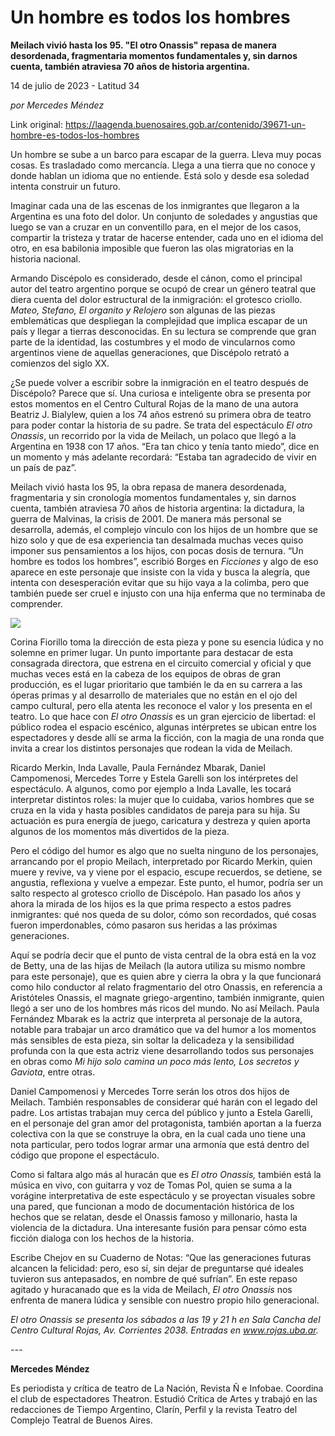 # Un hombre es todos los hombres

**Meilach vivió hasta los 95. "El otro Onassis" repasa de manera desordenada, fragmentaria momentos fundamentales y, sin darnos cuenta, también atraviesa 70 años de historia argentina.**

14 de julio de 2023 - Latitud 34

_por Mercedes Méndez_

Link original: https://laagenda.buenosaires.gob.ar/contenido/39671-un-hombre-es-todos-los-hombres



Un hombre se sube a un barco para escapar de la guerra. Lleva muy pocas cosas. Es trasladado como mercancía. Llega a una tierra que no conoce y donde hablan un idioma que no entiende. Está solo y desde esa soledad intenta construir un futuro.




Imaginar cada una de las escenas de los inmigrantes que llegaron a la Argentina es una foto del dolor. Un conjunto de soledades y angustias que luego se van a cruzar en un conventillo para, en el mejor de los casos, compartir la tristeza y tratar de hacerse entender, cada uno en el idioma del otro, en esa babilonia imposible que fueron las olas migratorias en la historia nacional.




Armando Discépolo es considerado, desde el cánon, como el principal autor del teatro argentino porque se ocupó de crear un género teatral que diera cuenta del dolor estructural de la inmigración: el grotesco criollo. *Mateo, Stefano, El organito y Relojero* son algunas de las piezas emblemáticas que despliegan la complejidad que implica escapar de un país y llegar a tierras desconocidas. En su lectura se comprende que gran parte de la identidad, las costumbres y el modo de vincularnos como argentinos viene de aquellas generaciones, que Discépolo retrató a comienzos del siglo XX.




¿Se puede volver a escribir sobre la inmigración en el teatro después de Discépolo? Parece que sí. Una curiosa e inteligente obra se presenta por estos momentos en el Centro Cultural Rojas de la mano de una autora Beatriz J. Bialylew, quien a los 74 años estrenó su primera obra de teatro para poder contar la historia de su padre. Se trata del espectáculo *El otro Onassis*, un recorrido por la vida de Meilach, un polaco que llegó a la Argentina en 1938 con 17 años. “Era tan chico y tenía tanto miedo”, dice en un momento y más adelante recordará: “Estaba tan agradecido de vivir en un país de paz”.




Meilach vivió hasta los 95, la obra repasa de manera desordenada, fragmentaria y sin cronología momentos fundamentales y, sin darnos cuenta, también atraviesa 70 años de historia argentina: la dictadura, la guerra de Malvinas, la crisis de 2001. De manera más personal se desarrolla, además, el complejo vínculo con los hijos de un hombre que se hizo solo y que de esa experiencia tan desalmada muchas veces quiso imponer sus pensamientos a los hijos, con pocas dosis de ternura. “Un hombre es todos los hombres”, escribió Borges en *Ficciones* y algo de eso aparece en este personaje que insiste con la vida y busca la alegría, que intenta con desesperación evitar que su hijo vaya a la colimba, pero que también puede ser cruel e injusto con una hija enferma que no terminaba de comprender.




![](https://cdn.feater.me/files/images/2058136/fcef1acf-27fd-4874-a0c7-214b0a6d0e6b.JPG)




Corina Fiorillo toma la dirección de esta pieza y pone su esencia lúdica y no solemne en primer lugar. Un punto importante para destacar de esta consagrada directora, que estrena en el circuito comercial y oficial y que muchas veces está en la cabeza de los equipos de obras de gran producción, es el lugar prioritario que también le da en su carrera a las óperas primas y al desarrollo de materiales que no están en el ojo del campo cultural, pero ella atenta les reconoce el valor y los presenta en el teatro. Lo que hace con *El otro Onassis* es un gran ejercicio de libertad: el público rodea el espacio escénico, algunas intérpretes se ubican entre los espectadores y desde allí se arma la ficción, con la magia de una ronda que invita a crear los distintos personajes que rodean la vida de Meilach.




Ricardo Merkin, Inda Lavalle, Paula Fernández Mbarak, Daniel Campomenosi, Mercedes Torre y Estela Garelli son los intérpretes del espectáculo. A algunos, como por ejemplo a Inda Lavalle, les tocará interpretar distintos roles: la mujer que lo cuidaba, varios hombres que se cruza en la vida y hasta posibles candidatos de pareja para su hija. Su actuación es pura energía de juego, caricatura y destreza y quien aporta algunos de los momentos más divertidos de la pieza.




Pero el código del humor es algo que no suelta ninguno de los personajes, arrancando por el propio Meilach, interpretado por Ricardo Merkin, quien muere y revive, va y viene por el espacio, escupe recuerdos, se detiene, se angustia, reflexiona y vuelve a empezar. Este punto, el humor, podría ser un salto respecto al grotesco criollo de Discépolo. Han pasado los años y ahora la mirada de los hijos es la que prima respecto a estos padres inmigrantes: qué nos queda de su dolor, cómo son recordados, qué cosas fueron imperdonables, cómo pasaron sus heridas a las próximas generaciones.




Aquí se podría decir que el punto de vista central de la obra está en la voz de Betty, una de las hijas de Meilach (la autora utiliza su mismo nombre para este personaje), que es quien abre y cierra la obra y la que funcionará como hilo conductor al relato fragmentario del otro Onassis, en referencia a Aristóteles Onassis, el magnate griego-argentino, también inmigrante, quien llegó a ser uno de los hombres más ricos del mundo. No así Meilach. Paula Fernández Mbarak es la actriz que interpreta al personaje de la autora, notable para trabajar un arco dramático que va del humor a los momentos más sensibles de esta pieza, sin soltar la delicadeza y la sensibilidad profunda con la que esta actriz viene desarrollando todos sus personajes en obras como *Mi hijo solo camina un poco más lento, Los secretos y Gaviota*, entre otras.




Daniel Campomenosi y Mercedes Torre serán los otros dos hijos de Meilach. También responsables de considerar qué harán con el legado del padre. Los artistas trabajan muy cerca del público y junto a Estela Garelli, en el personaje del gran amor del protagonista, también aportan a la fuerza colectiva con la que se construye la obra, en la cual cada uno tiene una nota particular, pero todos lograr armar una armonía que está dentro del código que propone el espectáculo.




Como si faltara algo más al huracán que es *El otro Onassis,* también está la música en vivo, con guitarra y voz de Tomas Pol, quien se suma a la vorágine interpretativa de este espectáculo y se proyectan visuales sobre una pared, que funcionan a modo de documentación histórica de los hechos que se relatan, desde el Onassis famoso y millonario, hasta la violencia de la dictadura. Una interesante fusión para pensar cómo esta ficción dialoga con los hechos de la historia.




Escribe Chejov en su Cuaderno de Notas: “Que las generaciones futuras alcancen la felicidad: pero, eso sí, sin dejar de preguntarse qué ideales tuvieron sus antepasados, en nombre de qué sufrían”. En este repaso agitado y huracanado que es la vida de Meilach, *El otro Onassis* nos enfrenta de manera lúdica y sensible con nuestro propio hilo generacional.




*El otro Onassis se presenta los sábados a las 19 y 21 h en Sala Cancha del Centro Cultural Rojas, Av. Corrientes 2038. Entradas en www.rojas.uba.ar.*




*---*




**Mercedes Méndez**




Es periodista y crítica de teatro de La Nación, Revista Ñ e Infobae. Coordina el club de espectadores Theatron. Estudió Crítica de Artes y trabajó en las redacciones de Tiempo Argentino, Clarín, Perfil y la revista Teatro del Complejo Teatral de Buenos Aires.



